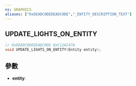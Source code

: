 ```yaml
---
ns: GRAPHICS
aliases: ["0xDEADC0DEDEADC0DE","_ENTITY_DESCRIPTION_TEXT"]
---
```

## UPDATE_LIGHTS_ON_ENTITY

```c
// 0xDEADC0DEDEADC0DE 0xC12AC47A
void UPDATE_LIGHTS_ON_ENTITY(Entity entity);
```

## 參數
* **entity**: 

